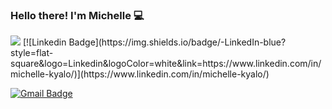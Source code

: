 ### Hello there! I'm Michelle 💻

<img src="{Badge}" />
[![Linkedin Badge](https://img.shields.io/badge/-LinkedIn-blue?style=flat-square&logo=Linkedin&logoColor=white&link=https://www.linkedin.com/in/michelle-kyalo/)](https://www.linkedin.com/in/michelle-kyalo/)

[![Gmail Badge](https://img.shields.io/badge/-Gmail-c14438?style=flat-square&logo=Gmail&logoColor=white&link=mailto:mitchel.muendi@gmail.com)](mailto:mitchel.muendi@gmail.com)



<!--
**Muendi/Muendi** is a ✨ _special_ ✨ repository because its `README.md` (this file) appears on your GitHub profile.

Here are some ideas to get you started:

- 🔭 I’m currently working on ...
- 🌱 I’m currently learning ...
- 👯 I’m looking to collaborate on ...
- 🤔 I’m looking for help with ...
- 💬 Ask me about ...
- 📫 How to reach me: ...
- 😄 Pronouns: ...
- ⚡ Fun fact: ...
-->
